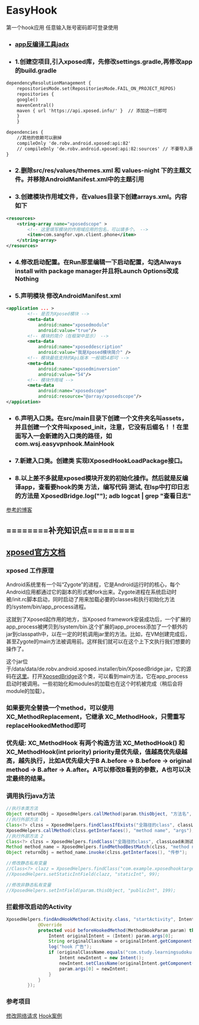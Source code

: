 # EasyHook
第一个hook应用
任意输入账号密码即可登录使用

* ### [app反编译工具jadx](https://github.com/skylot/jadx/releases)
* ### 1.创建空项目,引入xposed库，先修改settings.gradle,再修改app的build.gradle
```xml
dependencyResolutionManagement {
    repositoriesMode.set(RepositoriesMode.FAIL_ON_PROJECT_REPOS)
    repositories {
    google()
    mavenCentral()
    maven { url 'https://api.xposed.info/' }  // 添加这一行即可
    }
    }
```
```xml
dependencies {
    //其他的依赖可以删掉
    compileOnly 'de.robv.android.xposed:api:82' 
    // compileOnly 'de.robv.android.xposed:api:82:sources' // 不要导入源码，这会导致idea无法索引文件，从而让语法提示失效
}
```
* ### 2.删除src/res/values/themes.xml 和 values-night 下的主题文件。并移除AndroidManifest.xml中的主题引用
* ### 3.创建模块作用域文件，在values目录下创建arrays.xml。内容如下
```xml
<resources>
    <string-array name="xposedscope" >
        <!-- 这里填写模块的作用域应用的包名，可以填多个。 -->
        <item>com.sangfor.vpn.client.phone</item> 
    </string-array>
</resources>
```
* ### 4.修改启动配置。在Run那里编辑一下启动配置，勾选Always install with package manager并且将Launch Options改成Nothing
* ### 5.声明模块  修改AndroidManifest.xml
```xml
<application ... > 
        <!-- 是否为Xposed模块 -->
        <meta-data
            android:name="xposedmodule"
            android:value="true"/>
        <!-- 模块的简介（在框架中显示） -->
        <meta-data
            android:name="xposeddescription"
            android:value="我是Xposed模块简介" />
        <!-- 模块最低支持的Api版本 一般填54即可 -->
        <meta-data 
            android:name="xposedminversion"     
            android:value="54"/>
        <!-- 模块作用域 -->
        <meta-data
            android:name="xposedscope"
            android:resource="@array/xposedscope"/>
</appication>
```
* ### 6.声明入口类。在src/main目录下创建一个文件夹名叫assets，并且创建一个文件叫xposed_init，注意，它没有后缀名！！在里面写入一会新建的入口类的路径，如 com.wsj.easyvpnhook.MainHook
* ### 7.新建入口类。创建类 实现IXposedHookLoadPackage接口。 
* ### 8.以上差不多就是xposed模块开发的初始化操作。然后就是反编译app，查看要hook的类 方法，编写代码 测试, 在lsp中打印日志的方法是 XposedBridge.log("");    adb logcat | grep "查看日志"

[参考的博客](https://blog.ketal.icu/cn/Xposed%E6%A8%A1%E5%9D%97%E5%BC%80%E5%8F%91%E5%85%A5%E9%97%A8%E4%BF%9D%E5%A7%86%E7%BA%A7%E6%95%99%E7%A8%8B/)

## ========补充知识点=========
## [xposed官方文档](https://api.xposed.info/reference/packages.html)
### xposed 工作原理
Android系统里有一个叫“Zygote”的进程，它是Android运行时的核心，每个Android应用都通过它的副本的形式被fork出来。Zygote进程在系统启动时被/init.rc脚本启动，同时启动了用来加载必要的classes和执行初始化方法的/system/bin/app_process进程。

这就到了Xposed起作用的地方，当Xposed framework安装成功后，一个扩展的app_process被拷贝到/system/bin.这个扩展的app_process添加了一个额外的jar到classpath中，以在一定的时机调用jar里的方法。比如，在VM创建完成后，甚至Zygote的main方法被调用前。这样我们就可以在这个上下文执行我们想要的操作了。

这个jar位于/data/data/de.robv.android.xposed.installer/bin/XposedBridge.jar，它的源码在[这里](https://github.com/rovo89/XposedBridge)。打开[XposedBridge](https://github.com/rovo89/XposedBridge/blob/master/src/de/robv/android/xposed/XposedBridge.java)这个类，可以看到main方法，它在app_process启动时被调用。一些初始化和modules的加载也在这个时机被完成（稍后会将module的加载）。

### 如果要完全替换一个method，可以使用 XC_MethodReplacement，它继承 XC_MethodHook，只需重写replaceHookedMethod即可

### 优先级:  XC_MethodHook 有两个构造方法  XC_MethodHook() 和  XC_MethodHook(int priority)  priority是优先级，值越高优先级越高，越先执行，比如A优先级大于B A.before -> B.before -> original method -> B.after -> A.after。A可以修改B看到的参数，A也可以决定最终的结果。

### 调用执行java方法
```java
//执行本类方法
Object returnObj = XposedHelpers.callMethod(param.thisObject, "方法名", new Class[]{String.class, Integer.class}, "第一个参数", 2);
//执行外部方法 1
Class<?> clzss = XposedHelpers.findClassIfExists("全路径的class", classLoad未测试);
XposedHelpers.callMethod(clzss.getInterfaces(), "method name", "args");
//执行外部方法 2
Class<?> clzss = XposedHelpers.findClass("全路径的class", classLoad未测试);
Method method_name = XposedHelpers.findMethodBestMatch(clzss, "method name", String.class);
Object returnObj = method_name.invoke(clzss.getInterfaces(), "传参");

//修改静态私有变量
//Class<?> clazz = XposedHelpers.findClass("com.example.xposedhooktarget.HookDemo", lpparam.classLoader);
//XposedHelpers.setStaticIntField(clazz, "staticInt", 99);

//修改非静态私有变量
//XposedHelpers.setIntField(param.thisObject, "publicInt", 199);

```

### 拦截修改启动的Activity
```java
XposedHelpers.findAndHookMethod(Activity.class, "startActivity", Intent.class, new XC_MethodHook() {
            @Override
            protected void beforeHookedMethod(MethodHookParam param) throws Throwable {
                Intent originalIntent = (Intent) param.args[0];
                String originalClassName = originalIntent.getComponent().getClassName();
                log("hook 广告");
                if (originalClassName.equals("com.study.learningsudoku.feiniuad.RewardVideoActivity")) {
                    Intent newIntent = new Intent();
                    newIntent.setClassName(originalIntent.getComponent().getPackageName(), "com.study.learningsudoku.studyhelper.StudyHelperMainActivity");
                    param.args[0] = newIntent;
                }
            }
        });
```

### 参考项目
[修改网络请求](https://github.com/shuwenyouxi/XposeDemo/blob/master/app/src/main/java/com/dsw/xposeddemo/hook/ModifyOkHttpRequestHook.kt)
[Hook案例](https://juejin.cn/post/7019775360048824351)